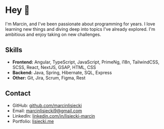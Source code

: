 # Hey 👋
I'm Marcin, and I've been passionate about programming for years. I love learning new things and diving deep into topics I've already explored. I'm ambitious and enjoy taking on new challenges.

## Skills
- **Frontend:** Angular, TypeScript, JavaScript, PrimeNg, i18n, TailwindCSS, SCSS, React, NextJS, GSAP, HTML, CSS
- **Backend:** Java, Spring, Hibernate, SQL, Express
- **Other:** Git, Jira, Scrum, Figma, Rest

## Contact
- GitHub: [github.com/marcinlisiecki](https://github.com/marcinlisiecki)
- Email: marcinlisiecki9@gmail.com
- LinkedIn: [linkedin.com/in/lisiecki-marcin](https://www.linkedin.com/in/lisiecki-marcin)
- Portfolio: [lisiecki.me](https://lisiecki.me)



